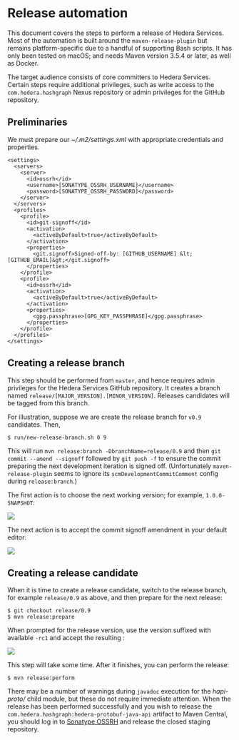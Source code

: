 # Release automation

This document covers the steps to perform a release of Hedera Services.
Most of the automation is built around the `maven-release-plugin` but
remains platform-specific due to a handful of supporting Bash scripts.
It has only been tested on macOS; and needs Maven version 3.5.4 or
later, as well as Docker.

The target audience consists of core committers to Hedera Services.
Certain steps require additional privileges, such as write access to the
`com.hedera.hashgraph` Nexus repository or admin privileges for the
GitHub repository.

## Preliminaries

We must prepare our _~/.m2/settings.xml_ with appropriate credentials
and properties.

```
<settings>
  <servers>
    <server>
      <id>ossrh</id>
      <username>[SONATYPE_OSSRH_USERNAME]</username>
      <password>[SONATYPE_OSSRH_PASSWORD]</password>
    </server>
  </servers>
  <profiles>
    <profile>
      <id>git-signoff</id>
      <activation>
        <activeByDefault>true</activeByDefault>
      </activation>
      <properties>
        <git.signoff>Signed-off-by: [GITHUB_USERNAME] &lt;[GITHUB_EMAIL]&gt;</git.signoff>
      </properties>
    </profile>
    <profile>
      <id>ossrh</id>
      <activation>
        <activeByDefault>true</activeByDefault>
      </activation>
      <properties>
        <gpg.passphrase>[GPG_KEY_PASSPHRASE]</gpg.passphrase>
      </properties>
    </profile>
  </profiles>
</settings>
```

## Creating a release branch

This step should be performed from `master`, and hence requires
admin privileges for the Hedera Services GitHub repository. It
creates a branch named `release/[MAJOR_VERSION].[MINOR_VERSION]`.
Releases candidates will be tagged from this branch.

For illustration, suppose we are create the release branch for
`v0.9` candidates. Then,

```
$ run/new-release-branch.sh 0 9
```

This will run `mvn release:branch -DbranchName=release/0.9` and
then `git commit --amend --signoff` followed by `git push -f`
to ensure the commit preparing the next development iteration is
signed off. (Unfortunately `maven-release-plugin` seems to ignore
its `scmDevelopmentCommitComment` config during `release:branch`.)

The first action is to choose the next working version; for example,
`1.0.0-SNAPSHOT`:

<p>
    <img src="./assets/new-working-copy-version.png"/>
</p>

The next action is to accept the commit signoff amendment in your
default editor:

<p>
    <img src="./assets/amend-with-signoff.png"/>
</p>

## Creating a release candidate

When it is time to create a release candidate, switch to the
release branch, for example `release/0.9` as above, and then
prepare for the next release:

```
$ git checkout release/0.9
$ mvn release:prepare
```

When prompted for the release version, use the version suffixed
with available `-rc1` and accept the resulting :

<p>
    <img src="./assets/release-version-tag.png"/>
</p>

This step will take some time. After it finishes, you can perform the release:

```
$ mvn release:perform
```

There may be a number of warnings during `javadoc` execution for the _hapi-proto/_
child module, but these do not require immediate attention. When the release has
been performed successfully and you wish to release the
`com.hedera.hashgraph:hedera-protobuf-java-api` artifact to Maven Central, you
should log in to [Sonatype OSSRH](https://oss.sonatype.org/index.html#stagingRepositories)
and release the closed staging repository.
